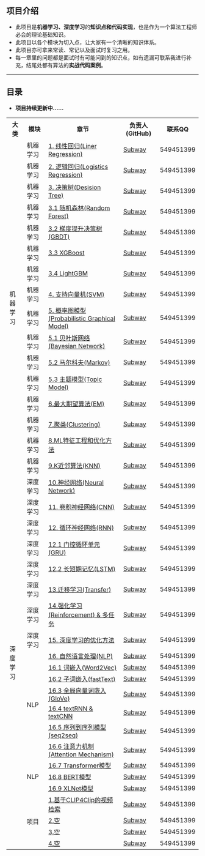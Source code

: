## 项目介绍

- 此项目是**机器学习、深度学习**的**知识点和代码实现**，也是作为一个算法工程师必会的理论基础知识。
- 此项目以各个模块为切入点，让大家有一个清晰的知识体系。
- 此项目亦可拿来常读、常记以及面试时复习之用。
- 每一章里的问题都是面试时有可能问到的知识点，如有遗漏可联系我进行补充，结尾处都有算法的**实战代码案例**。


------

## 目录

- **项目持续更新中......**

<table>
  <tr>
    <th>大类</th>
    <th>模块</th>
    <th>章节</th>
    <th>负责人(GitHub)</th>
    <th>联系QQ</th>
  </tr>
  <tr>
    <td rowspan="16">机器学习</td>
    <td>机器学习</td>
    <td><a href="#">1. 线性回归(Liner Regression)</a></td>
    <td><a href="https://github.com/subway-jack">Subway</a></td>
    <td>549451399</td>
  </tr>
  <tr>
    <td>机器学习</td>
    <td><a href="#">2. 逻辑回归(Logistics Regression)</a></td>
    <td><a href="https://github.com/subway-jack">Subway</a></td>
    <td>549451399</td>
  </tr>
  <tr>
    <td>机器学习</td>
    <td><a href="#">3. 决策树(Desision Tree)</a></td>
    <td><a href="https://github.com/subway-jack">Subway</a></td>
    <td>549451399</td>
  </tr>
  <tr>
    <td>机器学习</td>
    <td><a href="#">3.1 随机森林(Random Forest)</a></td>
    <td><a href="https://github.com/subway-jack">Subway</a></td>
    <td>549451399</td>
  </tr>
  <tr>
    <td>机器学习</td>
    <td><a href="#">3.2 梯度提升决策树(GBDT)</a></td>
    <td><a href="https://github.com/subway-jack">Subway</a></td>
    <td>549451399</td>
  </tr>
  <tr>
    <td>机器学习</td>
    <td><a href="#">3.3 XGBoost</a></td>
    <td><a href="https://github.com/subway-jack">Subway</a></td>
    <td>549451399</td>
  </tr>
  <tr>
    <td>机器学习</td>
    <td><a href="#">3.4 LightGBM</a></td>
    <td><a href="https://github.com/subway-jack">Subway</a></td>
    <td>549451399</td>
  </tr>
  <tr>
    <td>机器学习</td>
    <td><a href="#">4. 支持向量机(SVM)</a></td>
    <td><a href="https://github.com/subway-jack">Subway</a></td>
    <td>549451399</td>
  </tr>
  <tr>
    <td>机器学习</td>
    <td><a href="#">5. 概率图模型(Probabilistic Graphical Model)</a></td>
    <td><a href="https://github.com/subway-jack">Subway</a></td>
    <td>549451399</td>
  </tr>
  <tr>
    <td>机器学习</td>
    <td><a href="#">5.1 贝叶斯网络(Bayesian Network)</a></td>
    <td><a href="https://github.com/subway-jack">Subway</a></td>
    <td>549451399</td>
  </tr>
  <tr>
    <td>机器学习</td>
    <td><a href="#">5.2 马尔科夫(Markov)</a></td>
    <td><a href="https://github.com/subway-jack">Subway</a></td>
    <td>549451399</td>
  </tr>
  <tr>
    <td>机器学习</td>
    <td><a href="#">5.3 主题模型(Topic Model)</a></td>
    <td><a href="https://github.com/subway-jack">Subway</a></td>
    <td>549451399</td>
  </tr>
  <tr>
    <td>机器学习</td>
    <td><a href="#">6.最大期望算法(EM)</a></td>
    <td><a href="https://github.com/subway-jack">Subway</a></td>
    <td>549451399</td>
  </tr>
  <tr>
    <td>机器学习</td>
    <td><a href="#">7.聚类(Clustering)</a></td>
    <td><a href="https://github.com/subway-jack">Subway</a></td>
    <td>549451399</td>
  </tr>
  <tr>
    <td>机器学习</td>
    <td><a href="#">8.ML特征工程和优化方法</a></td>
    <td><a href="https://github.com/subway-jack">Subway</a></td>
    <td>549451399</td>
  </tr>
  <tr>
    <td>机器学习</td>
    <td><a href="#">9.K近邻算法(KNN)</a></td>
    <td><a href="https://github.com/subway-jack">Subway</a></td>
    <td>549451399</td>
  </tr>
  
  <!-- ####################深度学习#################### -->
  
  <tr>
    <td rowspan="22">深度学习</td>
    <td>深度学习</td>
    <td><a href="#">10.神经网络(Neural Network)</a></td>
    <td><a href="https://github.com/subway-jack">Subway</a></td>
    <td>549451399</td>
  </tr>
  <tr>
    <td>深度学习</td>
    <td><a href="#">11. 卷积神经网络(CNN)</a></td>
    <td><a href="https://github.com/subway-jack">Subway</a></td>
    <td>549451399</td>
  </tr>
  <tr>
    <td>深度学习</td>
    <td><a href="#">12. 循环神经网络(RNN)</a></td>
    <td><a href="https://github.com/subway-jack">Subway</a></td>
    <td>549451399</td>
  </tr>
  <tr>
    <td>深度学习</td>
    <td><a href="#">12.1 门控循环单元(GRU)</a></td>
    <td><a href="https://github.com/subway-jack">Subway</a></td>
    <td>549451399</td>
  </tr>
  <tr>
    <td>深度学习</td>
    <td><a href="#">12.2 长短期记忆(LSTM)</a></td>
    <td><a href="https://github.com/subway-jack">Subway</a></td>
    <td>549451399</td>
  </tr>
  <tr>
    <td>深度学习</td>
    <td><a href="#">13.迁移学习(Transfer)</a></td>
    <td><a href="https://github.com/subway-jack">Subway</a></td>
    <td>549451399</td>
  </tr>
  <tr>
      <td>深度学习</td>
    <td><a href="#">14.强化学习(Reinforcement) & 多任务</a></td>
    <td><a href="https://github.com/subway-jack">Subway</a></td>
    <td>549451399</td>
  </tr>
  <tr>
    <td>深度学习</td>
    <td><a href="#">15. 深度学习的优化方法</a></td>
    <td><a href="https://github.com/subway-jack">Subway</a></td>
    <td>549451399</td>
  </tr>
  <tr>
    <td rowspan="7">NLP</td>
    <td><a href="#">16. 自然语言处理(NLP)</a></td>
    <td><a href="https://github.com/subway-jack">Subway</a></td>
    <td>549451399</td>
  </tr>
  <tr>
    <td><a href="#">16.1 词嵌入(Word2Vec)</a></td>
    <td><a href="https://github.com/subway-jack">Subway</a></td>
    <td>549451399</td>
  </tr>
  <tr>
    <td><a href="#">16.2 子词嵌入(fastText)</a></td>
    <td><a href="https://github.com/subway-jack">Subway</a></td>
    <td>549451399</td>
  </tr>
  <tr>
    <td><a href="#">16.3 全局向量词嵌入(GloVe)</a></td>
    <td><a href="https://github.com/subway-jack">Subway</a></td>
    <td>549451399</td>
  </tr>
  <tr>
    <td><a href="#">16.4 textRNN & textCNN</a></td>
    <td><a href="https://github.com/subway-jack">Subway</a></td>
    <td>549451399</td>
  </tr>
  <tr>
    <td><a href="#">16.5 序列到序列模型(seq2seq)</a></td>
    <td><a href="https://github.com/subway-jack">Subway</a></td>
    <td>549451399</td>
  </tr>
  <tr>
    <td><a href="#">16.6 注意力机制(Attention Mechanism)</a></td>
    <td><a href="https://github.com/subway-jack">Subway</a></td>
    <td>549451399</td>
  </tr>
  <tr>
    <td rowspan="3">NLP</td>
    <td><a href="#">16.7 Transformer模型</a></td>
    <td><a href="https://github.com/subway-jack">Subway</a></td>
    <td>549451399</td>
  </tr>
  <tr>
    <td><a href="#">16.8 BERT模型</a></td>
    <td><a href="https://github.com/subway-jack">Subway</a></td>
    <td>549451399</td>
  </tr>
  <tr>
    <td><a href="#">16.9 XLNet模型</a></td>
    <td><a href="https://github.com/subway-jack">Subway</a></td>
    <td>549451399</td>
  </tr>
  <tr>
    <td rowspan="4">项目</td>
    <td><a href="https://github.com/subway-jack/Machine-Learning-Main/tree/main/10.项目/基于CLIP4Clip的视频检索项目">1.基于CLIP4Clip的视频检索</a></td>
    <td><a href="https://github.com/subway-jack">Subway</a></td>
    <td>549451399</td>
  </tr>
  <tr>
    <td><a href="#">2.空</a></td>
    <td><a href="https://github.com/subway-jack">Subway</a></td>
    <td>549451399</td>
  </tr>
  <tr>
    <td><a href="#">3.空</a></td>
    <td><a href="https://github.com/subway-jack">Subway</a></td>
    <td>549451399</td>
  </tr>
  <tr>
    <td><a href="#">4.空</a></td>
    <td><a href="https://github.com/subway-jack">Subway</a></td>
    <td>549451399</td>
  </tr>
</table>

